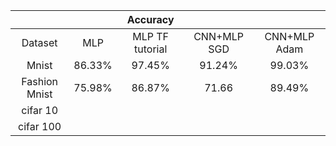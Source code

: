 |               |         |     Accuracy    |             |              |
| :-----------: | :-----: | :-------------: | :---------: | :----------: |
| Dataset       | MLP     | MLP TF tutorial | CNN+MLP SGD | CNN+MLP Adam |
| Mnist         | 86.33%  | 97.45%          | 91.24%      | 99.03%       |
| Fashion Mnist | 75.98%  | 86.87%          | 71.66       | 89.49%       |
| cifar 10      |         |                 |             |              |
| cifar 100     |         |                 |             |              |
